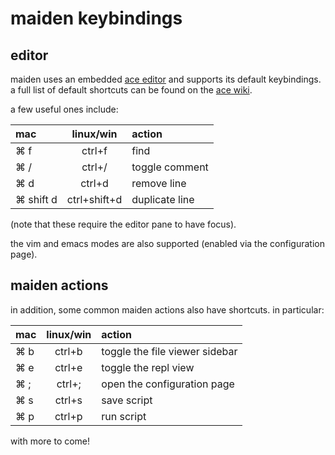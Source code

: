 # maiden keybindings

## editor

maiden uses an embedded [ace editor](https://ace.c9.io/) and supports its default keybindings. 
a full list of default shortcuts can be found on the 
[ace wiki](https://github.com/ajaxorg/ace/wiki/Default-Keyboard-Shortcuts).  

a few useful ones include:

| mac | linux/win | action |
|:----|:-------------:| :------|
| ⌘ f | ctrl+f | find |
| ⌘ / | ctrl+/ | toggle comment |
| ⌘ d | ctrl+d | remove line |
| ⌘ shift d | ctrl+shift+d | duplicate line |

(note that these require the editor pane to have focus).   

the 
vim and emacs modes are also supported (enabled via the configuration page).

## maiden actions

in addition, some  common maiden actions also have shortcuts.  in particular:

| mac | linux/win | action |
|:----|:-------------:| :------|
| ⌘ b | ctrl+b | toggle the file viewer sidebar |
| ⌘ e | ctrl+e | toggle the repl view |
| ⌘ ; | ctrl+; | open the configuration page |
| ⌘ s | ctrl+s | save script |
| ⌘ p | ctrl+p | run script |

with more to come!
